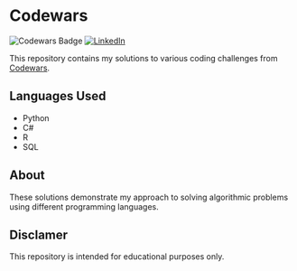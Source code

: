 # Codewars

![Codewars Badge](https://www.codewars.com/users/vin-br/badges/small) [![LinkedIn](https://img.shields.io/badge/LinkedIn-Connect-blue?style=flat&logo=linkedin&logoColor=white)](https://www.linkedin.com/in/vin-br/
)

This repository contains my solutions to various coding challenges from [Codewars](https://www.codewars.com).

## Languages Used
- Python
- C#
- R
- SQL

## About

These solutions demonstrate my approach to solving algorithmic problems using different programming languages.

## Disclamer

This repository is intended for educational purposes only.
